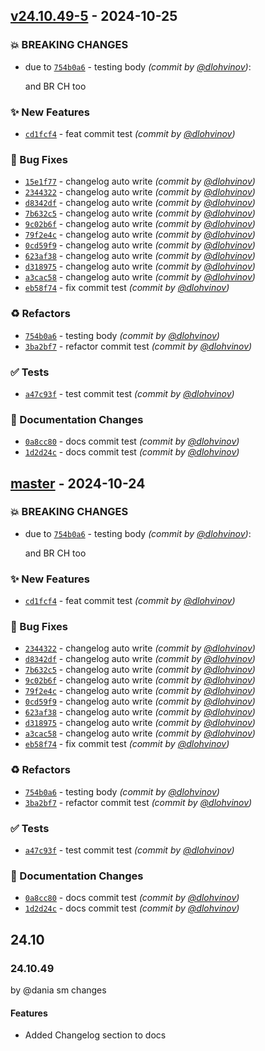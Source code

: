 
## [v24.10.49-5] - 2024-10-25
### :boom: BREAKING CHANGES
- due to [`754b0a6`](https://github.com/webitel/webitel-ui-sdk/commit/754b0a6ca5cbf596343816a831abb78c417af69b) - testing body *(commit by [@dlohvinov](https://github.com/dlohvinov))*:

  and BR CH too


### :sparkles: New Features
- [`cd1fcf4`](https://github.com/webitel/webitel-ui-sdk/commit/cd1fcf48383bcdd1133e48b48e9868b5f7708d19) - feat commit test *(commit by [@dlohvinov](https://github.com/dlohvinov))*

### :bug: Bug Fixes
- [`15e1f77`](https://github.com/webitel/webitel-ui-sdk/commit/15e1f7718084ec33b2f9477c5e286f575661de1d) - changelog auto write *(commit by [@dlohvinov](https://github.com/dlohvinov))*
- [`2344322`](https://github.com/webitel/webitel-ui-sdk/commit/2344322da62d7254929485da14ee1f284fef918c) - changelog auto write *(commit by [@dlohvinov](https://github.com/dlohvinov))*
- [`d8342df`](https://github.com/webitel/webitel-ui-sdk/commit/d8342df4653c50b33ec6db0a39097f4a85e50b99) - changelog auto write *(commit by [@dlohvinov](https://github.com/dlohvinov))*
- [`7b632c5`](https://github.com/webitel/webitel-ui-sdk/commit/7b632c5d6db5da2a6caa0893a258a73c987cfd62) - changelog auto write *(commit by [@dlohvinov](https://github.com/dlohvinov))*
- [`9c02b6f`](https://github.com/webitel/webitel-ui-sdk/commit/9c02b6f08b73a09b0890bbdd8663bca843d18acb) - changelog auto write *(commit by [@dlohvinov](https://github.com/dlohvinov))*
- [`79f2e4c`](https://github.com/webitel/webitel-ui-sdk/commit/79f2e4c7bcb7b5100fe1260e92a7432eff3b0256) - changelog auto write *(commit by [@dlohvinov](https://github.com/dlohvinov))*
- [`0cd59f9`](https://github.com/webitel/webitel-ui-sdk/commit/0cd59f9585e555112c255d58e9266659c641eb6d) - changelog auto write *(commit by [@dlohvinov](https://github.com/dlohvinov))*
- [`623af38`](https://github.com/webitel/webitel-ui-sdk/commit/623af3865b20b94526655a4dd5d1998f53ca277d) - changelog auto write *(commit by [@dlohvinov](https://github.com/dlohvinov))*
- [`d318975`](https://github.com/webitel/webitel-ui-sdk/commit/d31897595078b9498c545d7422cdc9e72456eb77) - changelog auto write *(commit by [@dlohvinov](https://github.com/dlohvinov))*
- [`a3cac58`](https://github.com/webitel/webitel-ui-sdk/commit/a3cac588ac02ff11e59ac9a86d59ba2905cf6f03) - changelog auto write *(commit by [@dlohvinov](https://github.com/dlohvinov))*
- [`eb58f74`](https://github.com/webitel/webitel-ui-sdk/commit/eb58f74a940432f4c60a0ba22f36751befc3e1aa) - fix commit test *(commit by [@dlohvinov](https://github.com/dlohvinov))*

### :recycle: Refactors
- [`754b0a6`](https://github.com/webitel/webitel-ui-sdk/commit/754b0a6ca5cbf596343816a831abb78c417af69b) - testing body *(commit by [@dlohvinov](https://github.com/dlohvinov))*
- [`3ba2bf7`](https://github.com/webitel/webitel-ui-sdk/commit/3ba2bf74ae736733ab6e2f7d1b1fc35237eea783) - refactor commit test *(commit by [@dlohvinov](https://github.com/dlohvinov))*

### :white_check_mark: Tests
- [`a47c93f`](https://github.com/webitel/webitel-ui-sdk/commit/a47c93f90e811ef6ff1ee735657f10215422ce0d) - test commit test *(commit by [@dlohvinov](https://github.com/dlohvinov))*

### :memo: Documentation Changes
- [`0a8cc80`](https://github.com/webitel/webitel-ui-sdk/commit/0a8cc803e3c3e5216346c0496c13ede105216c66) - docs commit test *(commit by [@dlohvinov](https://github.com/dlohvinov))*
- [`1d2d24c`](https://github.com/webitel/webitel-ui-sdk/commit/1d2d24c43218fc9865b6156533ef0001b8150f83) - docs commit test *(commit by [@dlohvinov](https://github.com/dlohvinov))*


## [master] - 2024-10-24
### :boom: BREAKING CHANGES
- due to [`754b0a6`](https://github.com/webitel/webitel-ui-sdk/commit/754b0a6ca5cbf596343816a831abb78c417af69b) - testing body *(commit by [@dlohvinov](https://github.com/dlohvinov))*:

  and BR CH too


### :sparkles: New Features
- [`cd1fcf4`](https://github.com/webitel/webitel-ui-sdk/commit/cd1fcf48383bcdd1133e48b48e9868b5f7708d19) - feat commit test *(commit by [@dlohvinov](https://github.com/dlohvinov))*

### :bug: Bug Fixes
- [`2344322`](https://github.com/webitel/webitel-ui-sdk/commit/2344322da62d7254929485da14ee1f284fef918c) - changelog auto write *(commit by [@dlohvinov](https://github.com/dlohvinov))*
- [`d8342df`](https://github.com/webitel/webitel-ui-sdk/commit/d8342df4653c50b33ec6db0a39097f4a85e50b99) - changelog auto write *(commit by [@dlohvinov](https://github.com/dlohvinov))*
- [`7b632c5`](https://github.com/webitel/webitel-ui-sdk/commit/7b632c5d6db5da2a6caa0893a258a73c987cfd62) - changelog auto write *(commit by [@dlohvinov](https://github.com/dlohvinov))*
- [`9c02b6f`](https://github.com/webitel/webitel-ui-sdk/commit/9c02b6f08b73a09b0890bbdd8663bca843d18acb) - changelog auto write *(commit by [@dlohvinov](https://github.com/dlohvinov))*
- [`79f2e4c`](https://github.com/webitel/webitel-ui-sdk/commit/79f2e4c7bcb7b5100fe1260e92a7432eff3b0256) - changelog auto write *(commit by [@dlohvinov](https://github.com/dlohvinov))*
- [`0cd59f9`](https://github.com/webitel/webitel-ui-sdk/commit/0cd59f9585e555112c255d58e9266659c641eb6d) - changelog auto write *(commit by [@dlohvinov](https://github.com/dlohvinov))*
- [`623af38`](https://github.com/webitel/webitel-ui-sdk/commit/623af3865b20b94526655a4dd5d1998f53ca277d) - changelog auto write *(commit by [@dlohvinov](https://github.com/dlohvinov))*
- [`d318975`](https://github.com/webitel/webitel-ui-sdk/commit/d31897595078b9498c545d7422cdc9e72456eb77) - changelog auto write *(commit by [@dlohvinov](https://github.com/dlohvinov))*
- [`a3cac58`](https://github.com/webitel/webitel-ui-sdk/commit/a3cac588ac02ff11e59ac9a86d59ba2905cf6f03) - changelog auto write *(commit by [@dlohvinov](https://github.com/dlohvinov))*
- [`eb58f74`](https://github.com/webitel/webitel-ui-sdk/commit/eb58f74a940432f4c60a0ba22f36751befc3e1aa) - fix commit test *(commit by [@dlohvinov](https://github.com/dlohvinov))*

### :recycle: Refactors
- [`754b0a6`](https://github.com/webitel/webitel-ui-sdk/commit/754b0a6ca5cbf596343816a831abb78c417af69b) - testing body *(commit by [@dlohvinov](https://github.com/dlohvinov))*
- [`3ba2bf7`](https://github.com/webitel/webitel-ui-sdk/commit/3ba2bf74ae736733ab6e2f7d1b1fc35237eea783) - refactor commit test *(commit by [@dlohvinov](https://github.com/dlohvinov))*

### :white_check_mark: Tests
- [`a47c93f`](https://github.com/webitel/webitel-ui-sdk/commit/a47c93f90e811ef6ff1ee735657f10215422ce0d) - test commit test *(commit by [@dlohvinov](https://github.com/dlohvinov))*

### :memo: Documentation Changes
- [`0a8cc80`](https://github.com/webitel/webitel-ui-sdk/commit/0a8cc803e3c3e5216346c0496c13ede105216c66) - docs commit test *(commit by [@dlohvinov](https://github.com/dlohvinov))*
- [`1d2d24c`](https://github.com/webitel/webitel-ui-sdk/commit/1d2d24c43218fc9865b6156533ef0001b8150f83) - docs commit test *(commit by [@dlohvinov](https://github.com/dlohvinov))*


## 24.10

### 24.10.49
by @dania sm changes

#### Features

- Added Changelog section to docs

[//]: # (#### Bug Fixes)

[//]: # (#### Refactors)

[//]: # (#### Breaking changes)

[//]: # (#### Deprecations)

[//]: # (delete this comment)
[master]: https://github.com/webitel/webitel-ui-sdk/compare/v24.10.49-3...master
[v24.10.49-5]: https://github.com/webitel/webitel-ui-sdk/compare/v24.10.49-3...v24.10.49-5

